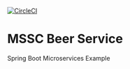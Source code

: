 [![CircleCI](https://circleci.com/gh/nictbn/my-mssc-beer-service/tree/master.svg?style=svg)](https://circleci.com/gh/nictbn/my-mssc-beer-service/tree/master)
# MSSC Beer Service
Spring Boot Microservices Example
